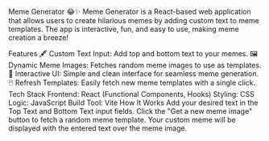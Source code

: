 Meme Generator 😂✨
Meme Generator is a React-based web application that allows users to create hilarious memes by adding custom text to meme templates. The app is interactive, fun, and easy to use, making meme creation a breeze!

Features
🖋️ Custom Text Input: Add top and bottom text to your memes.
🖼️ Dynamic Meme Images: Fetches random meme images to use as templates.
🎨 Interactive UI: Simple and clean interface for seamless meme generation.
🖱️ Refresh Templates: Easily fetch new meme templates with a single click.
Tech Stack
Frontend: React (Functional Components, Hooks)
Styling: CSS
Logic: JavaScript
Build Tool: Vite
How It Works
Add your desired text in the Top Text and Bottom Text input fields.
Click the "Get a new meme image" button to fetch a random meme template.
Your custom meme will be displayed with the entered text over the meme image.

